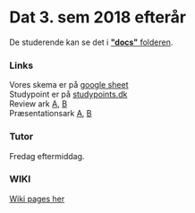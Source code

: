 # Dat 3. sem 2018 efterår
De studerende kan se det i [**"docs"** folderen]().

### Links
Vores skema er på [google sheet](https://docs.google.com/spreadsheets/d/1i3DRKCIOco1Sksm1_b8LMj5QbHFoUQMhNHO_4_9eOw8/edit#gid=0)  
Studypoint er på [studypoints.dk](https://studypoints.dk)  
Review ark [A](), [B](https://docs.google.com/spreadsheets/d/1m44DXpp-kcUK2TMKmlDDL9N68IFPyxuSx_L6Q7ZfAo4/edit#gid=0)  
Præsentationsark [A](), [B](https://docs.google.com/spreadsheets/d/1m44DXpp-kcUK2TMKmlDDL9N68IFPyxuSx_L6Q7ZfAo4/edit#gid=0)  

### Tutor
Fredag eftermiddag.

### WIKI
[Wiki pages her](https://github.com/datsoftlyngby/dat3sem2018Fall/wiki)
